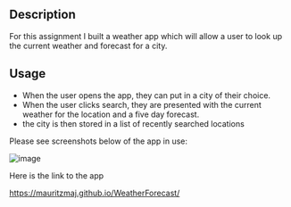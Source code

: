 ## Description

For this assignment I built a weather app which will allow a user to look up the current weather and forecast for a city.

## Usage

- When the user opens the app, they can put in a city of their choice.
- When the user clicks search, they are presented with the current weather for the location and a five day forecast.
- the city is then stored in a list of recently searched locations


Please see screenshots below of the app in use:


![image](https://user-images.githubusercontent.com/105758175/208551784-ddda069d-2fa2-41a2-a96c-2091cf019b48.png)

Here is the link to the app

https://mauritzmaj.github.io/WeatherForecast/
